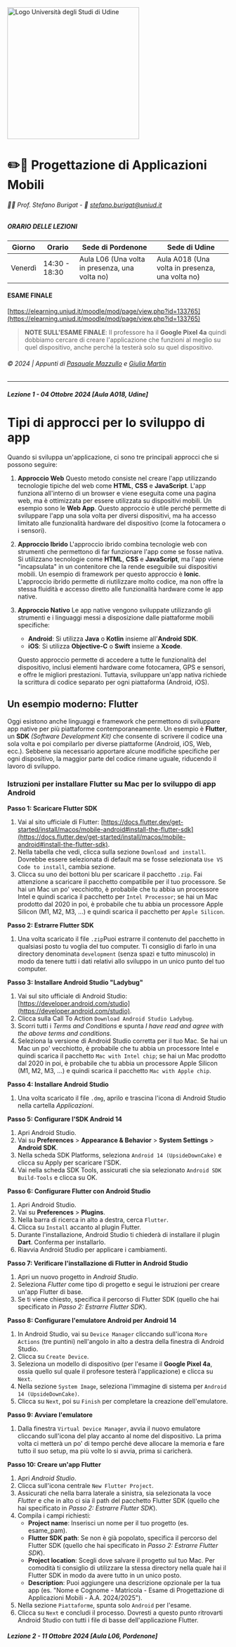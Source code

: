 <img src="https://www.unidformazione.com/wp-content/uploads/2017/05/logoUNIUD-2.jpg" alt="Logo Università degli Studi di Udine" width="300">

# ✏️📱 Progettazione di Applicazioni Mobili

###### 👨‍🏫 Prof. Stefano Burigat - 📧 stefano.burigat@uniud.it

##### ORARIO DELLE LEZIONI

| Giorno  | Orario        | Sede di Pordenone                              | Sede di Udine                                   |
| ------- | ------------- | ---------------------------------------------- | ----------------------------------------------- |
| Venerdì | 14:30 - 18:30 | Aula L06 (Una volta in presenza, una volta no) | Aula A018 (Una volta in presenza, una volta no) |

#### ESAME FINALE

[https://elearning.uniud.it/moodle/mod/page/view.php?id=133765](https://elearning.uniud.it/moodle/mod/page/view.php?id=133765)

> **NOTE SULL'ESAME FINALE**:
> Il professore ha il **Google Pixel 4a** quindi dobbiamo cercare di creare l'applicazione che funzioni al meglio su quel dispositivo, anche perché la testerà solo su quel dispositivo.

###### © 2024 | Appunti di [Pasquale Mazzullo](https://www.linkedin.com/in/pasqualemazzullo/) e [Giulia Martin](https://www.linkedin.com/in/martin-giulia/)

---

##### Lezione 1 - 04 Ottobre 2024 [Aula A018, Udine]

# Tipi di approcci per lo sviluppo di app

Quando si sviluppa un'applicazione, ci sono tre principali approcci che si possono seguire:

1. **Approccio Web**
   Questo metodo consiste nel creare l'app utilizzando tecnologie tipiche del web come **HTML**, **CSS** e **JavaScript**. L'app funziona all'interno di un browser e viene eseguita come una pagina web, ma è ottimizzata per essere utilizzata su dispositivi mobili. Un esempio sono le **Web App**. Questo approccio è utile perché permette di sviluppare l'app una sola volta per diversi dispositivi, ma ha accesso limitato alle funzionalità hardware del dispositivo (come la fotocamera o i sensori).

2. **Approccio Ibrido**
   L'approccio ibrido combina tecnologie web con strumenti che permettono di far funzionare l'app come se fosse nativa. Si utilizzano tecnologie come **HTML**, **CSS** e **JavaScript**, ma l'app viene "incapsulata" in un contenitore che la rende eseguibile sui dispositivi mobili. Un esempio di framework per questo approccio è **Ionic**. L'approccio ibrido permette di riutilizzare molto codice, ma non offre la stessa fluidità e accesso diretto alle funzionalità hardware come le app native.

3. **Approccio Nativo**
   Le app native vengono sviluppate utilizzando gli strumenti e i linguaggi messi a disposizione dalle piattaforme mobili specifiche:

   - **Android**: Si utilizza **Java** o **Kotlin** insieme all'**Android SDK**.
   - **iOS**: Si utilizza **Objective-C** o **Swift** insieme a **Xcode**.

   Questo approccio permette di accedere a tutte le funzionalità del dispositivo, inclusi elementi hardware come fotocamera, GPS e sensori, e offre le migliori prestazioni. Tuttavia, sviluppare un'app nativa richiede la scrittura di codice separato per ogni piattaforma (Android, iOS).

## Un esempio moderno: Flutter

Oggi esistono anche linguaggi e framework che permettono di sviluppare app native per più piattaforme contemporaneamente. Un esempio è **Flutter**, un **SDK** _(Software Development Kit)_ che consente di scrivere il codice una sola volta e poi compilarlo per diverse piattaforme (Android, iOS, Web, ecc.). Sebbene sia necessario apportare alcune modifiche specifiche per ogni dispositivo, la maggior parte del codice rimane uguale, riducendo il lavoro di sviluppo.

### Istruzioni per installare Flutter su Mac per lo sviluppo di app Android

**Passo 1: Scaricare Flutter SDK**

1. Vai al sito ufficiale di Flutter: [https://docs.flutter.dev/get-started/install/macos/mobile-android#install-the-flutter-sdk](https://docs.flutter.dev/get-started/install/macos/mobile-android#install-the-flutter-sdk).
2. Nella tabella che vedi, clicca sulla sezione `Download and install`. Dovrebbe essere selezionata di default ma se fosse selezionata `Use VS Code to install`, cambia sezione.
3. Clicca su uno dei bottoni blu per scaricare il pacchetto `.zip`. Fai attenzione a scaricare il pacchetto compatibile per il tuo processore. Se hai un Mac un po' vecchiotto, è probabile che tu abbia un processore Intel e quindi scarica il pacchetto per `Intel Processor`; se hai un Mac prodotto dal 2020 in poi, è probabile che tu abbia un processore Apple Silicon (M1, M2, M3, ...) e quindi scarica il pacchetto per `Apple Silicon`.

**Passo 2: Estrarre Flutter SDK**

1. Una volta scaricato il file `.zip`Puoi estrarre il contenuto del pacchetto in qualsiasi posto tu voglia del tuo computer. Ti consiglio di farlo in una directory denominata `development` (senza spazi e tutto minuscolo) in modo da tenere tutti i dati relativi allo sviluppo in un unico punto del tuo computer.

**Passo 3: Installare Android Studio "Ladybug"**

1. Vai sul sito ufficiale di Android Studio: [https://developer.android.com/studio](https://developer.android.com/studio).
2. Clicca sulla Call To Action `Download Android Studio Ladybug`.
3. Scorri tutti i _Terms and Conditions_ e spunta _I have read and agree with the above terms and conditions_.
4. Seleziona la versione di Android Studio corretta per il tuo Mac. Se hai un Mac un po' vecchiotto, è probabile che tu abbia un processore Intel e quindi scarica il pacchetto `Mac with Intel chip`; se hai un Mac prodotto dal 2020 in poi, è probabile che tu abbia un processore Apple Silicon (M1, M2, M3, ...) e quindi scarica il pacchetto `Mac with Apple chip`.

**Passo 4: Installare Android Studio**

1. Una volta scaricato il file `.dmg`, aprilo e trascina l'icona di Android Studio nella cartella _Applicazioni_.

**Passo 5: Configurare l'SDK Android 14**

1. Apri Android Studio.
2. Vai su **Preferences** > **Appearance & Behavior** > **System Settings** > **Android SDK**.
3. Nella scheda SDK Platforms, seleziona `Android 14 (UpsideDownCake)` e clicca su Apply per scaricare l'SDK.
4. Vai nella scheda SDK Tools, assicurati che sia selezionato `Android SDK Build-Tools` e clicca su OK.

**Passo 6: Configurare Flutter con Android Studio**

1. Apri Android Studio.
2. Vai su **Preferences** > **Plugins**.
3. Nella barra di ricerca in alto a destra, cerca `Flutter`.
4. Clicca su `Install` accanto al plugin Flutter.
5. Durante l'installazione, Android Studio ti chiederà di installare il plugin **Dart**. Conferma per installarlo.
6. Riavvia Android Studio per applicare i cambiamenti.

**Passo 7: Verificare l'installazione di Flutter in Android Studio**

1. Apri un nuovo progetto in _Android Studio_.
2. Seleziona _Flutter_ come tipo di progetto e segui le istruzioni per creare un'app Flutter di base.
3. Se ti viene chiesto, specifica il percorso di Flutter SDK (quello che hai specificato in _Passo 2: Estrarre Flutter SDK_).

**Passo 8: Configurare l'emulatore Android per Android 14**

1. In Android Studio, vai su `Device Manager` cliccando sull'icona `More Actions` (tre puntini) nell'angolo in alto a destra della finestra di Android Studio.
2. Clicca su `Create Device`.
3. Seleziona un modello di dispositivo (per l'esame il **Google Pixel 4a**, ossia quello sul quale il profesore testerà l'applicazione) e clicca su `Next`.
4. Nella sezione `System Image`, seleziona l'immagine di sistema per `Android 14 (UpsideDownCake)`.
5. Clicca su `Next`, poi su `Finish` per completare la creazione dell'emulatore.

**Passo 9: Avviare l'emulatore**

1. Dalla finestra `Virtual Device Manager`, avvia il nuovo emulatore cliccando sull'icona del play accanto al nome del dispositivo. La prima volta ci metterà un po' di tempo perché deve allocare la memoria e fare tutto il suo setup, ma più volte lo si avvia, prima si caricherà.

**Passo 10: Creare un'app Flutter**

1. Apri _Android Studio_.
2. Clicca sull'icona centrale `New Flutter Project`.
3. Assicurati che nella barra laterale a sinistra, sia selezionata la voce _Flutter_ e che in alto ci sia il path del pacchetto Flutter SDK (quello che hai specificato in _Passo 2: Estrarre Flutter SDK_).
4. Compila i campi richiesti:
   - **Project name**: Inserisci un nome per il tuo progetto (es. esame_pam).
   - **Flutter SDK path**: Se non è già popolato, specifica il percorso del Flutter SDK (quello che hai specificato in _Passo 2: Estrarre Flutter SDK_).
   - **Project location**: Scegli dove salvare il progetto sul tuo Mac. Per comodità ti consiglio di utilizzare la stessa directory nella quale hai il Flutter SDK in modo da avere tutto in un unico posto.
   - **Description**: Puoi aggiungere una descrizione opzionale per la tua app (es. "Nome e Cognome - Matricola - Esame di Progettazione di Applicazioni Mobili - A.A. 2024/2025").
5. Nella sezione `Piattaforme`, spunta solo `Android` per l'esame.
6. Clicca su `Next` e concludi il processo. Dovresti a questo punto ritrovarti Android Studio con tutti i file di basse dell'applicazione Flutter.

##### Lezione 2 - 11 Ottobre 2024 [Aula L06, Pordenone]

